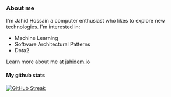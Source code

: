 ### About me
I'm Jahid Hossain a computer enthusiast who likes to explore new technologies. I'm interested in:
 - Machine Learning
 - Software Architectural Patterns
 - Dota2

Learn more about me at [jahidem.io](https://jahidem.github.io/)
#### My github stats

 [![GitHub Streak](https://github-readme-streak-stats.herokuapp.com?user=jahidem&theme=tokyonight-duo&hide_border=true&mode=weekly)](https://git.io/streak-stats)

